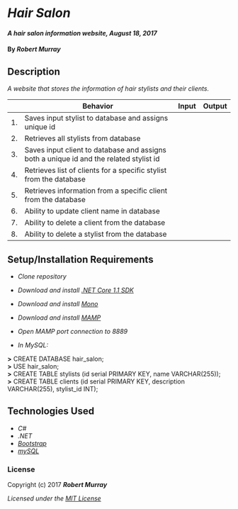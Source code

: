 # _Hair Salon_

#### _A hair salon information website, August 18, 2017_

#### By _**Robert Murray**_

## Description

_A website that stores the information of hair stylists and their clients._

|| Behavior  | Input  | Output  |
|---|---|---|---|
|1.| Saves input stylist to database and assigns unique id  |   |   |
|2.| Retrieves all stylists from database  |   |   |
|3.| Saves input client to database and assigns both a unique id and the related stylist id  |   |   |
|4.| Retrieves list of clients for a specific stylist from the database |   |   |
|5.| Retrieves information from a specific client from the database |   |   |
|6.| Ability to update client name in database  |   |   |
|7.| Ability to delete a client from the database  |   |   |
|8.| Ability to delete a stylist from the database  |   |   ||



## Setup/Installation Requirements

* _Clone repository_
* _Download and install [.NET Core 1.1 SDK](https://www.microsoft.com/net/download/core)_
* _Download and install [Mono](http://www.mono-project.com/download/)_
* _Download and install [MAMP](https://www.mamp.info/en/)_
* _Open MAMP port connection to 8889_

* _In MySQL:_

**>** CREATE DATABASE hair_salon;
<br>
**>** USE hair_salon;
<br>
**>** CREATE TABLE stylists (id serial PRIMARY KEY, name VARCHAR(255));
<br>
**>** CREATE TABLE clients (id serial PRIMARY KEY, description VARCHAR(255), stylist_id INT);


## Technologies Used
* _C#_
* _.NET_
* _[Bootstrap](http://getbootstrap.com/getting-started/)_
* _[mySQL](https://www.mysql.com/)_

### License

Copyright (c) 2017 **_Robert Murray_**

*Licensed under the [MIT License](https://opensource.org/licenses/MIT)*
